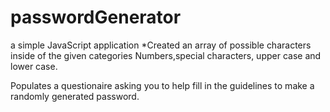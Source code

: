 # passwordGenerator

a simple JavaScript application
\*Created an array of possible characters inside of the given categories Numbers,special characters, upper case and lower case.

Populates a questionaire asking you to help fill in the guidelines to make a randomly generated password.
